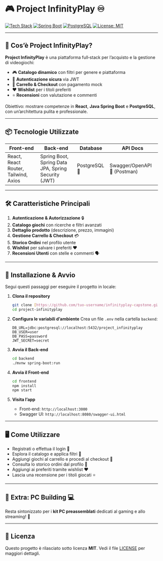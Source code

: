 # 🎮 Project InfinityPlay ♾️

[![Tech Stack](https://img.shields.io/badge/React-17.0.2-blue?logo=react\&logoColor=white)](https://reactjs.org/) [![Spring Boot](https://img.shields.io/badge/Spring--Boot-2.6.0-green?logo=spring\&logoColor=white)](https://spring.io/projects/spring-boot) [![PostgreSQL](https://img.shields.io/badge/PostgreSQL-13-316192?logo=postgresql\&logoColor=white)](https://www.postgresql.org/) [![License: MIT](https://img.shields.io/badge/License-MIT-yellow.svg)](LICENSE)

---

## 📖 Cos’è Project InfinityPlay?

**Project InfinityPlay** è una piattaforma full‑stack per l’acquisto e la gestione di videogiochi:

* 🎮 **Catalogo dinamico** con filtri per genere e piattaforma
* 🔐 **Autenticazione sicura** via JWT
* 🛒 **Carrello & Checkout** con pagamento mock
* ❤️ **Wishlist** per i titoli preferiti
* ⭐ **Recensioni** con valutazione e commenti

Obiettivo: mostrare competenze in **React**, **Java Spring Boot** e **PostgreSQL**, con un’architettura pulita e professionale.

---

## 📦 Tecnologie Utilizzate

| Front-end                            | Back-end                                            | Database      | API Docs                     |
| ------------------------------------ | --------------------------------------------------- | ------------- | ---------------------------- |
| React, React Router, Tailwind, Axios | Spring Boot, Spring Data JPA, Spring Security (JWT) | PostgreSQL 🐘 | Swagger/OpenAPI 📝 (Postman) |

---

## 🛠️ Caratteristiche Principali

1. **Autenticazione & Autorizzazione** 🔒
2. **Catalogo giochi** con ricerche e filtri avanzati
3. **Dettaglio prodotto** (descrizione, prezzo, immagini)
4. **Gestione Carrello & Checkout** 💳
5. **Storico Ordini** nel profilo utente
6. **Wishlist** per salvare i preferiti ❤️
7. **Recensioni Utenti** con stelle e commenti 🗣️

---

## 🚀 Installazione & Avvio

Segui questi passaggi per eseguire il progetto in locale:

1. **Clona il repository**

   ```bash
   git clone [https://github.com/tuo-username/infinityplay-capstone.git](https://github.com/Zuricky/Project-InfinityPlay)
   cd project-infinityplay
   ```
2. **Configura le variabili d’ambiente**
   Crea un file `.env` nella cartella `backend`:

   ```env
   DB_URL=jdbc:postgresql://localhost:5432/project_infinityplay
   DB_USER=user
   DB_PASS=password
   JWT_SECRET=secret
   ```
3. **Avvia il Back-end**

   ```bash
   cd backend
   ./mvnw spring-boot:run
   ```
4. **Avvia il Front-end**

   ```bash
   cd frontend
   npm install
   npm start
   ```
5. **Visita l’app**

   * Front-end: `http://localhost:3000`
   * Swagger UI: `http://localhost:8080/swagger-ui.html`

---

## 🖥️ Come Utilizzare

* Registrati o effettua il login 🔑
* Esplora il catalogo e applica filtri 🎲
* Aggiungi giochi al carrello e procedi al checkout 🛒
* Consulta lo storico ordini dal profilo 📂
* Aggiungi ai preferiti tramite wishlist ❤️
* Lascia una recensione per i titoli giocati ⭐

---

## 🎁 Extra: PC Building 💻

Resta sintonizzato per i **kit PC preassemblati** dedicati al gaming e allo streaming! 🔧

---

## 📄 Licenza

Questo progetto è rilasciato sotto licenza **MIT**. Vedi il file [LICENSE](LICENSE) per maggiori dettagli.

